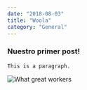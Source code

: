 ```yaml
---
date: "2018-08-03"
title: "Woola"
category: "General"
---
```


### Nuestro primer post!

    This is a paragraph.
    
![What great workers](https://discourse-cdn-aws1.com/boingboing/original/4X/c/2/9/c2910c03bfb165167fc4affd85a64ff02432de71.jpeg "Crows picking up!")    
